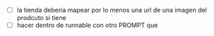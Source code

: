 - [ ] la tienda deberia mapear por lo menos una url de una imagen del prodcuto si tiene
- [ ] hacer dentro de runnable con otro PROMPT que 